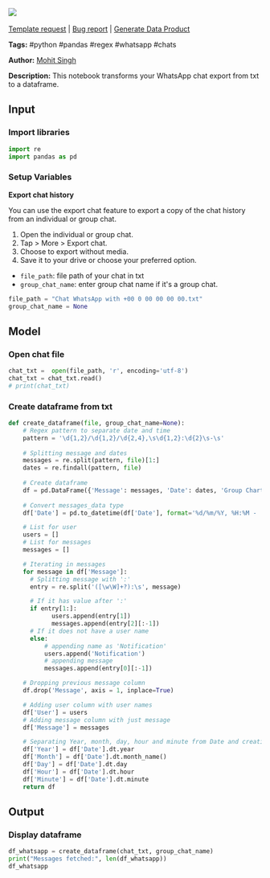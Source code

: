 <a href="https://app.naas.ai/user-redirect/naas/downloader?url=https://raw.githubusercontent.com/jupyter-naas/awesome-notebooks/master/WhatsApp/WhatsApp_Transform_chat_txt_to_dataframe.ipynb" target="_parent"><img src="https://naasai-public.s3.eu-west-3.amazonaws.com/open_in_naas.svg"/></a><br><br><a href="https://github.com/jupyter-naas/awesome-notebooks/issues/new?assignees=&labels=&template=template-request.md&title=Tool+-+Action+of+the+notebook+">Template request</a> | <a href="https://github.com/jupyter-naas/awesome-notebooks/issues/new?assignees=&labels=bug&template=bug_report.md&title=WhatsApp+-+Transform+chat+txt+to+dataframe:+Error+short+description">Bug report</a> | <a href="https://app.naas.ai/user-redirect/naas/downloader?url=https://raw.githubusercontent.com/jupyter-naas/awesome-notebooks/master/Naas/Naas_Start_data_product.ipynb" target="_parent">Generate Data Product</a>

**Tags:** #python #pandas #regex #whatsapp #chats


**Author:** [Mohit Singh](https://www.linkedin.com/in/mohwits/)

**Description:** This notebook transforms your WhatsApp chat export from txt to a dataframe.

## Input

### Import libraries


```python
import re
import pandas as pd
```

### Setup Variables

**Export chat history**

You can use the export chat feature to export a copy of the chat history from an individual or group chat.
1. Open the individual or group chat.
2. Tap > More > Export chat.
3. Choose to export without media.
4. Save it to your drive or choose your preferred option.

- `file_path`: file path of your chat in txt
- `group_chat_name`: enter group chat name if it's a group chat.


```python
file_path = "Chat WhatsApp with +00 0 00 00 00 00.txt"
group_chat_name = None
```

## Model

### Open chat file


```python
chat_txt =  open(file_path, 'r', encoding='utf-8')
chat_txt = chat_txt.read()
# print(chat_txt)
```

### Create dataframe from txt


```python
def create_dataframe(file, group_chat_name=None):
    # Regex pattern to separate date and time
    pattern = '\d{1,2}/\d{1,2}/\d{2,4},\s\d{1,2}:\d{2}\s-\s'
    
    # Splitting message and dates
    messages = re.split(pattern, file)[1:]
    dates = re.findall(pattern, file)
    
    # Create dataframe
    df = pd.DataFrame({'Message': messages, 'Date': dates, 'Group Chart': group_chat_name})
    
    # Convert messages_data type
    df['Date'] = pd.to_datetime(df['Date'], format='%d/%m/%Y, %H:%M - ')

    # List for user
    users = []
    # List for messages
    messages = []

    # Iterating in messages
    for message in df['Message']:
      # Splitting message with ':'
      entry = re.split('([\w\W]+?):\s', message)

      # If it has value after ':'
      if entry[1:]:
            users.append(entry[1])
            messages.append(entry[2][:-1])
      # If it does not have a user name
      else:
          # appending name as 'Notification'
          users.append('Notification')
          # appending message
          messages.append(entry[0][:-1])

    # Dropping previous message column
    df.drop('Message', axis = 1, inplace=True)

    # Adding user column with user names
    df['User'] = users
    # Adding message column with just message
    df['Message'] = messages

    # Separating Year, month, day, hour and minute from Date and creating specific column
    df['Year'] = df['Date'].dt.year
    df['Month'] = df['Date'].dt.month_name()
    df['Day'] = df['Date'].dt.day
    df['Hour'] = df['Date'].dt.hour
    df['Minute'] = df['Date'].dt.minute
    return df
```

## Output

### Display dataframe


```python
df_whatsapp = create_dataframe(chat_txt, group_chat_name)
print("Messages fetched:", len(df_whatsapp))
df_whatsapp
```
